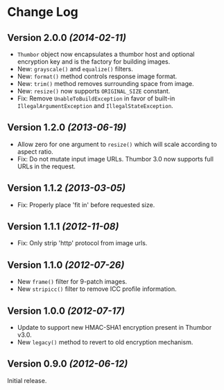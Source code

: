 Change Log
==========

Version 2.0.0 *(2014-02-11)*
----------------------------

 * `Thumbor` object now encapsulates a thumbor host and optional encryption key
   and is the factory for building images.
 * New: `grayscale()` and `equalize()` filters.
 * New: `format()` method controls response image format.
 * New: `trim()` method removes surrounding space from image.
 * New: `resize()` now supports `ORIGINAL_SIZE` constant.
 * Fix: Remove `UnableToBuildException` in favor of built-in `IllegalArgumentException` and
   `IllegalStateException`.


Version 1.2.0 *(2013-06-19)*
----------------------------

 * Allow zero for one argument to `resize()` which will scale according to
   aspect ratio.
 * Fix: Do not mutate input image URLs. Thumbor 3.0 now supports full URLs in
   the request.


Version 1.1.2 *(2013-03-05)*
----------------------------

 * Fix: Properly place 'fit in' before requested size.


Version 1.1.1 *(2012-11-08)*
----------------------------

 * Fix: Only strip 'http' protocol from image urls.


Version 1.1.0 *(2012-07-26)*
----------------------------

 * New `frame()` filter for 9-patch images.
 * New `stripicc()` filter to remove ICC profile information.


Version 1.0.0 *(2012-07-17)*
----------------------------

 * Update to support new HMAC-SHA1 encryption present in Thumbor v3.0.
 * New `legacy()` method to revert to old encryption mechanism.


Version 0.9.0 *(2012-06-12)*
----------------------------

Initial release.
